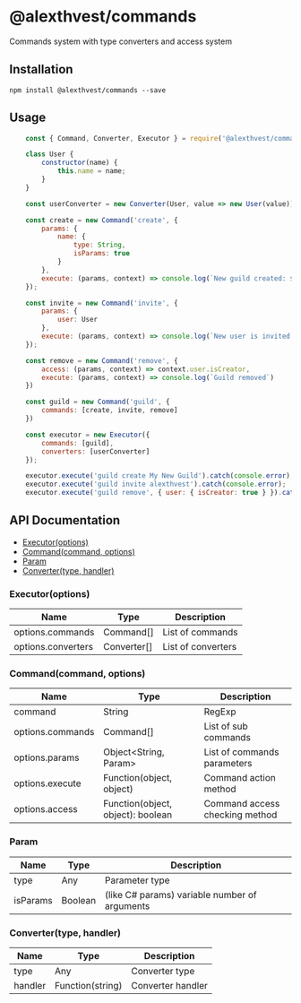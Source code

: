 # @alexthvest/commands

Commands system with type converters and access system

## Installation

`npm install @alexthvest/commands --save`

## Usage

``` js
    const { Command, Converter, Executor } = require('@alexthvest/commands');

    class User {
        constructor(name) {
            this.name = name;
        }
    }

    const userConverter = new Converter(User, value => new User(value));

    const create = new Command('create', {
        params: {
            name: {
                type: String,
                isParams: true
            }
        },
        execute: (params, context) => console.log(`New guild created: ${params.name.join(' ')}`)
    });

    const invite = new Command('invite', {
        params: {
            user: User
        },
        execute: (params, context) => console.log(`New user is invited to guild: ${params.user.name}`)
    });

    const remove = new Command('remove', {
        access: (params, context) => context.user.isCreator,
        execute: (params, context) => console.log(`Guild removed`)
    })

    const guild = new Command('guild', {
        commands: [create, invite, remove]
    })

    const executor = new Executor({
        commands: [guild],
        converters: [userConverter]
    });

    executor.execute('guild create My New Guild').catch(console.error);
    executor.execute('guild invite alexthvest').catch(console.error);
    executor.execute('guild remove', { user: { isCreator: true } }).catch(console.error);
```

## API Documentation

* [Executor(options)](#Executor)
* [Command(command, options)](#Command)
* [Param](#Param)
* [Converter(type, handler)](#Converter)

<a name="Executor"></a>
### Executor(options)

| Name | Type | Description |
| ---- | ---- | ----------- |
| options.commands | Command[] | List of commands |
| options.converters | Converter[] | List of converters |

<a name="Command"></a>
### Command(command, options)

| Name | Type | Description |
| ---- | ---- | ----------- |
| command | String | RegExp | Command |
| options.commands | Command[] | List of sub commands |
| options.params | Object&lt;String, Param&gt; | List of commands parameters |
| options.execute | Function(object, object) | Command action method |
| options.access | Function(object, object): boolean | Command access checking method |

<a name="Param"></a>
### Param

| Name | Type | Description |
| ---- | ---- | ----------- |
| type | Any | Parameter type |
| isParams | Boolean | (like C# params) variable number of arguments |

<a name="Converter"></a>
### Converter(type, handler)

| Name | Type | Description |
| ---- | ---- | ----------- |
| type | Any | Converter type |
| handler | Function(string) | Converter handler |